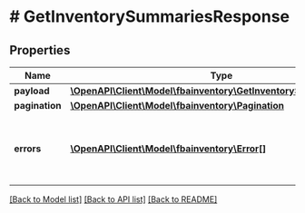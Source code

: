 # # GetInventorySummariesResponse

## Properties

Name | Type | Description | Notes
------------ | ------------- | ------------- | -------------
**payload** | [**\OpenAPI\Client\Model\fbainventory\GetInventorySummariesResult**](GetInventorySummariesResult.md) |  | [optional]
**pagination** | [**\OpenAPI\Client\Model\fbainventory\Pagination**](Pagination.md) |  | [optional]
**errors** | [**\OpenAPI\Client\Model\fbainventory\Error[]**](Error.md) | A list of error responses returned when a request is unsuccessful. | [optional]

[[Back to Model list]](../../README.md#models) [[Back to API list]](../../README.md#endpoints) [[Back to README]](../../README.md)
